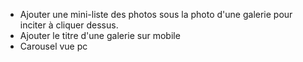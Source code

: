 - Ajouter une mini-liste des photos sous la photo d'une galerie pour inciter à cliquer dessus.
- Ajouter le titre d'une galerie sur mobile
- Carousel vue pc
